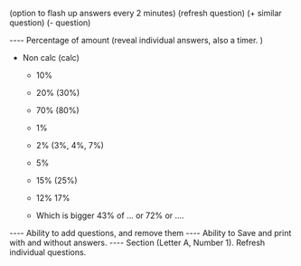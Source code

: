 
(option to flash up answers every 2 minutes)
(refresh question)
(+ similar question)
(- question)

---- Percentage of amount (reveal individual answers, also a timer. )
  - Non calc (calc)
     - 10%
     - 20% (30%)
     - 70% (80%)

     - 1%
     - 2% (3%, 4%, 7%)
     - 5%

     - 15% (25%)
     - 12% 17%
     - Which is bigger 43% of ...  or 72% or ....


---- Ability to add questions, and remove them
---- Ability to Save and print with and without answers.
---- Section (Letter A, Number 1). Refresh individual questions.